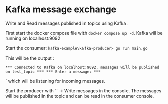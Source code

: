 # Kafka message exchange
Write and Read messages published in topics using Kafka.

First start the docker compose file with `docker compose up -d`. Kafka will be running on localhost:9092

Start the consumer:
`kafka-example\kafka-producer> go run main.go`

This will be the output : 

`*** Connected to Kafka on localhost:9092, messages will be published on test_topic ***
*** Enter a message: ***`



` which will be listening for incoming messages. 

Start the producer with `` -> Write messages in the console. The messages will be published in the topic and can be read in the consumer console.
